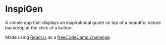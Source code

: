 # InspiGen

A simple app that displays an inspirational quote on top of a beautiful nature backdrop at the click of a button.

Made using [React.js](https://reactjs.org/) as a [freeCodeCamp challenge](https://www.freecodecamp.org/learn/front-end-development-libraries/front-end-development-libraries-projects/build-a-random-quote-machine).